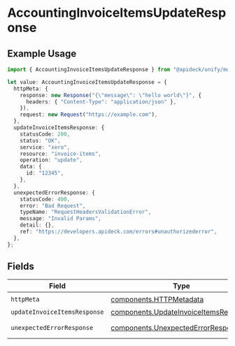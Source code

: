 # AccountingInvoiceItemsUpdateResponse

## Example Usage

```typescript
import { AccountingInvoiceItemsUpdateResponse } from "@apideck/unify/models/operations";

let value: AccountingInvoiceItemsUpdateResponse = {
  httpMeta: {
    response: new Response("{\"message\": \"hello world\"}", {
      headers: { "Content-Type": "application/json" },
    }),
    request: new Request("https://example.com"),
  },
  updateInvoiceItemsResponse: {
    statusCode: 200,
    status: "OK",
    service: "xero",
    resource: "invoice-items",
    operation: "update",
    data: {
      id: "12345",
    },
  },
  unexpectedErrorResponse: {
    statusCode: 400,
    error: "Bad Request",
    typeName: "RequestHeadersValidationError",
    message: "Invalid Params",
    detail: {},
    ref: "https://developers.apideck.com/errors#unauthorizederror",
  },
};
```

## Fields

| Field                                                                                          | Type                                                                                           | Required                                                                                       | Description                                                                                    |
| ---------------------------------------------------------------------------------------------- | ---------------------------------------------------------------------------------------------- | ---------------------------------------------------------------------------------------------- | ---------------------------------------------------------------------------------------------- |
| `httpMeta`                                                                                     | [components.HTTPMetadata](../../models/components/httpmetadata.md)                             | :heavy_check_mark:                                                                             | N/A                                                                                            |
| `updateInvoiceItemsResponse`                                                                   | [components.UpdateInvoiceItemsResponse](../../models/components/updateinvoiceitemsresponse.md) | :heavy_minus_sign:                                                                             | InvoiceItems                                                                                   |
| `unexpectedErrorResponse`                                                                      | [components.UnexpectedErrorResponse](../../models/components/unexpectederrorresponse.md)       | :heavy_minus_sign:                                                                             | Unexpected error                                                                               |